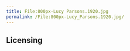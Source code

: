 ```yaml
---
title: File:800px-Lucy Parsons.1920.jpg
permalink: /File:800px-Lucy_Parsons.1920.jpg/
---
```


## Licensing